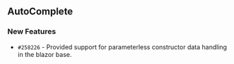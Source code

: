 ## AutoComplete

### New Features

- `#258226` - Provided support for parameterless constructor data handling in the blazor base.